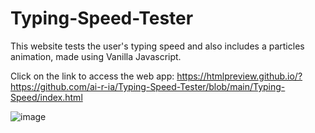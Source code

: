 # Typing-Speed-Tester
This website tests the user's typing speed and also includes a particles animation, made using Vanilla Javascript. 

Click on the link to access the web app: https://htmlpreview.github.io/?https://github.com/ai-r-ia/Typing-Speed-Tester/blob/main/Typing-Speed/index.html

![image](https://github.com/ai-r-ia/Typing-Speed-Tester/assets/87983584/08598bfe-2d0d-4c14-8c4a-5c1124735954)
